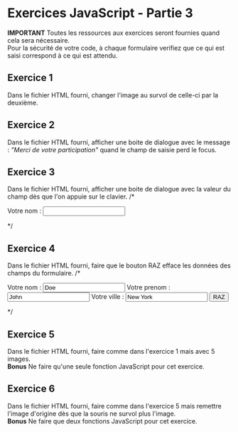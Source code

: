 # Exercices JavaScript - Partie 3

**IMPORTANT**
Toutes les ressources aux exercices seront fournies quand cela sera nécessaire.  
Pour la sécurité de votre code, à chaque formulaire verifiez que ce qui est saisi correspond à ce qui est attendu.

## Exercice 1
Dans le fichier HTML fourni, changer l'image au survol de celle-ci par la deuxième.

## Exercice 2
Dans le fichier HTML fourni, afficher une boite de dialogue avec le message : *"Merci de votre participation"* quand le champ de saisie perd le focus.

## Exercice 3
Dans le fichier HTML fourni, afficher une boite de dialogue avec la valeur du champ dès que l'on appuie sur le clavier.
/*<form>
    <label for="nom">Votre nom  : </label><input type="text" name="nom" value="" id="nom" />
</form>*/

## Exercice 4
Dans le fichier HTML fourni, faire que le bouton RAZ efface les données des champs du formulaire.
/*<form>
    <label for="nom">Votre nom  : </label><input type="text" name="nom" value="Doe" id="nom" />
    <label for="prenom">Votre prenom  : </label><input type="text" name="prenom" value="John" id="prenom" />
    <label for="ville">Votre ville  : </label><input type="text" name="ville" value="New York" id="ville" />
    <button type="button" name="button">RAZ</button>
</form>*/

## Exercice 5
Dans le fichier HTML fourni, faire comme dans l'exercice 1 mais avec 5 images.  
**Bonus** Ne faire qu'une seule fonction JavaScript pour cet exercice.

## Exercice 6
Dans le fichier HTML fourni, faire comme dans l'exercice 5 mais remettre l'image d'origine dès que la souris ne survol plus l'image.  
**Bonus** Ne faire que deux fonctions JavaScript pour cet exercice.

